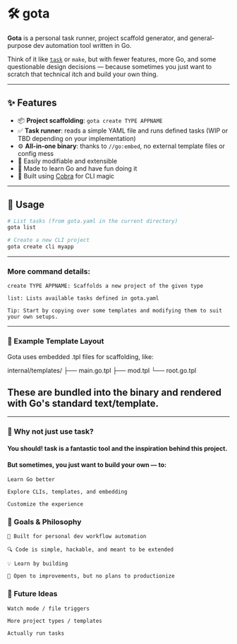 # 🛠️ gota

**Gota** is a personal task runner, project scaffold generator, and general-purpose dev automation tool written in Go.

Think of it like [`task`](https://taskfile.dev) or `make`, but with fewer features, more Go, and some questionable design decisions — because sometimes you just want to scratch that technical itch and build your own thing.

---

## ✨ Features

- 📦 **Project scaffolding**: `gota create TYPE APPNAME`
- ✅ **Task runner**: reads a simple YAML file and runs defined tasks (WIP or TBD depending on your implementation)
- ⚙️ **All-in-one binary**: thanks to `//go:embed`, no external template files or config mess
- 🧩 Easily modifiable and extensible
- 🧪 Made to learn Go and have fun doing it
- 🐍 Built using [Cobra](https://github.com/spf13/cobra) for CLI magic

---

## 📌 Usage

```bash
# List tasks (from gota.yaml in the current directory)
gota list

# Create a new CLI project
gota create cli myapp
```

---

### More command details:

    create TYPE APPNAME: Scaffolds a new project of the given type

    list: Lists available tasks defined in gota.yaml

    Tip: Start by copying over some templates and modifying them to suit your own setups.

---

### 📁 Example Template Layout

Gota uses embedded .tpl files for scaffolding, like:

internal/templates/
├── main.go.tpl
├── mod.tpl
└── root.go.tpl

## These are bundled into the binary and rendered with Go's standard text/template.

---

### 🚀 Why not just use task?

#### You should! task is a fantastic tool and the inspiration behind this project.

#### But sometimes, you just want to build your own — to:

    Learn Go better

    Explore CLIs, templates, and embedding

    Customize the experience

### 🧠 Goals & Philosophy

    🧰 Built for personal dev workflow automation

    🔍 Code is simple, hackable, and meant to be extended

    💡 Learn by building

    💬 Open to improvements, but no plans to productionize

### 🔧 Future Ideas

    Watch mode / file triggers

    More project types / templates

    Actually run tasks
